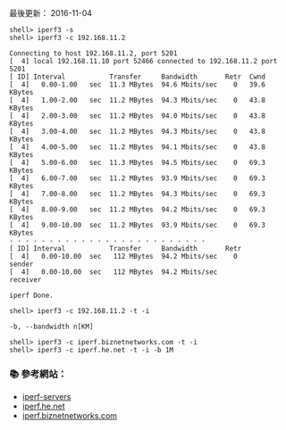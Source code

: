 最後更新： 2016-11-04 

```console
shell> iperf3 -s
shell> iperf3 -c 192.168.11.2
```

```
Connecting to host 192.168.11.2, port 5201
[  4] local 192.168.11.10 port 52466 connected to 192.168.11.2 port 5201
[ ID] Interval           Transfer     Bandwidth       Retr  Cwnd
[  4]   0.00-1.00   sec  11.3 MBytes  94.6 Mbits/sec    0   39.6 KBytes
[  4]   1.00-2.00   sec  11.2 MBytes  94.3 Mbits/sec    0   43.8 KBytes
[  4]   2.00-3.00   sec  11.2 MBytes  94.0 Mbits/sec    0   43.8 KBytes
[  4]   3.00-4.00   sec  11.2 MBytes  94.3 Mbits/sec    0   43.8 KBytes
[  4]   4.00-5.00   sec  11.2 MBytes  94.1 Mbits/sec    0   43.8 KBytes
[  4]   5.00-6.00   sec  11.3 MBytes  94.5 Mbits/sec    0   69.3 KBytes
[  4]   6.00-7.00   sec  11.2 MBytes  93.9 Mbits/sec    0   69.3 KBytes
[  4]   7.00-8.00   sec  11.2 MBytes  94.3 Mbits/sec    0   69.3 KBytes
[  4]   8.00-9.00   sec  11.2 MBytes  94.2 Mbits/sec    0   69.3 KBytes
[  4]   9.00-10.00  sec  11.2 MBytes  93.9 Mbits/sec    0   69.3 KBytes
- - - - - - - - - - - - - - - - - - - - - - - - -
[ ID] Interval           Transfer     Bandwidth       Retr
[  4]   0.00-10.00  sec   112 MBytes  94.2 Mbits/sec    0             sender
[  4]   0.00-10.00  sec   112 MBytes  94.2 Mbits/sec                  receiver

iperf Done.
```
```console
shell> iperf3 -c 192.168.11.2 -t -i
```

```
-b, --bandwidth n[KM]
```

```console
shell> iperf3 -c iperf.biznetnetworks.com -t -i
shell> iperf3 -c iperf.he.net -t -i -b 1M
```




### :books: 參考網站：

- [iperf-servers](https://iperf.fr/iperf-servers.php)
- [iperf.he.net](http://www.ip-tracker.org/locator/ip-lookup.php?ip=iperf.he.net)
- [iperf.biznetnetworks.com](http://www.ip-tracker.org/locator/ip-lookup.php?ip=iperf.biznetnetworks.com)
